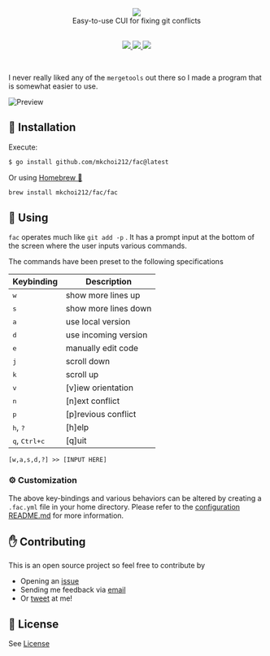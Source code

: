 <p align="center">
  <img src="./assets/banner.png">
  <br>
  Easy-to-use CUI for fixing git conflicts
  <br>
  <br>
  <p align="center">
    <a href="https://travis-ci.org/mkchoi212/fac">
      <img src="https://travis-ci.org/mkchoi212/fac.svg?branch=master">
    </a>
    <a href="https://goreportcard.com/report/github.com/mkchoi212/fac">
      <img src="https://goreportcard.com/badge/github.com/mkchoi212/fac">
    </a>
    <a href="https://codecov.io/gh/mkchoi212/fac">
      <img src="https://codecov.io/gh/mkchoi212/fac/branch/master/graph/badge.svg">
    </a>
  </p>
</p>
<br>

I never really liked any of the `mergetools` out there so I made a program that is somewhat easier to use.

![Preview](https://i.imgur.com/GsJMRIp.gif)

## 👷 Installation

Execute:

```bash
$ go install github.com/mkchoi212/fac@latest
```

Or using [Homebrew 🍺](https://brew.sh)

```bash
brew install mkchoi212/fac/fac
```

## 🔧 Using

`fac` operates much like `git add -p` . It has a prompt input at the bottom of the screen where the user inputs various commands.

The commands have been preset to the following specifications

| Keybinding                      | Description          |
| ------------------------------- | -------------------- |
| <kbd>w</kbd>                    | show more lines up   |
| <kbd>s</kbd>                    | show more lines down |
| <kbd>a</kbd>                    | use local version    |
| <kbd>d</kbd>                    | use incoming version |
| <kbd>e</kbd>                    | manually edit code   |
| <kbd>j</kbd>                    | scroll down          |
| <kbd>k</kbd>                    | scroll up            |
| <kbd>v</kbd>                    | [v]iew orientation   |
| <kbd>n</kbd>                    | [n]ext conflict      |
| <kbd>p</kbd>                    | [p]revious conflict  |
| <kbd>h</kbd>, <kbd>?</kbd>      | [h]elp               |
| <kbd>q</kbd>, <kbd>Ctrl+c</kbd> | [q]uit               |

```
[w,a,s,d,?] >> [INPUT HERE]
```

### ⚙️ Customization

The above key-bindings and various behaviors can be altered by creating a `.fac.yml` file in your home directory.
Please refer to the [configuration README.md](./binding/README.md) for more information.

## ✋ Contributing

This is an open source project so feel free to contribute by

- Opening an [issue](https://github.com/mkchoi212/fac/issues/new)
- Sending me feedback via [email](mailto://mkchoi212@icloud.com)
- Or [tweet](https://twitter.com/Bananamlkshake2) at me!

## 👮 License

See [License](./LICENSE)
